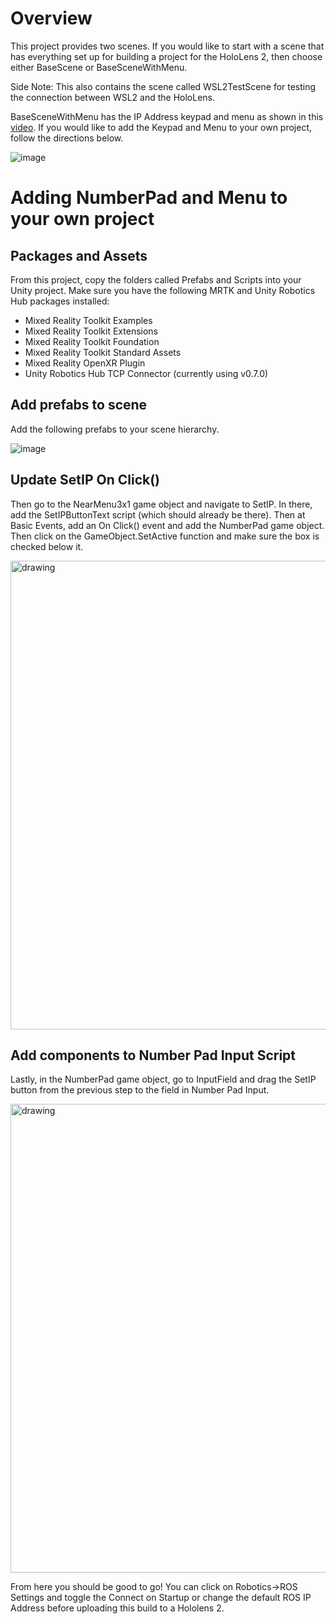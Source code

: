 # Overview
This project provides two scenes. If you would like to start with a scene that has everything set up for building a project for the HoloLens 2, then choose either BaseScene or BaseSceneWithMenu. 

Side Note: This also contains the scene called WSL2TestScene for testing the connection between WSL2 and the HoloLens.

BaseSceneWithMenu has the IP Address keypad and menu as shown in this [video](https://youtu.be/kmEVIafkqgM). If you would like to add the Keypad and Menu to your own project, follow the directions below. 

![image](https://user-images.githubusercontent.com/56240638/156014478-0d91fe8c-5566-4ca9-ba6c-34011e104e39.png)

# Adding NumberPad and Menu to your own project
## Packages and Assets

From this project, copy the folders called Prefabs and Scripts into your Unity project. Make sure you have the following MRTK and Unity Robotics Hub packages installed:

* Mixed Reality Toolkit Examples
* Mixed Reality Toolkit Extensions
* Mixed Reality Toolkit Foundation
* Mixed Reality Toolkit Standard Assets
* Mixed Reality OpenXR Plugin
* Unity Robotics Hub TCP Connector (currently using v0.7.0)

## Add prefabs to scene 
Add the following prefabs to your scene hierarchy. 

![image](https://user-images.githubusercontent.com/56240638/156014624-90776ca2-2596-47c1-9343-a3ab4a790fc1.png)

## Update SetIP On Click()

Then go to the NearMenu3x1 game object and navigate to SetIP. In there, add the SetIPButtonText script (which should already be there). Then at Basic Events, add an On Click() event and add the NumberPad game object. Then click on the GameObject.SetActive function and make sure the box is checked below it.

<img src="https://user-images.githubusercontent.com/56240638/183230127-21544e51-9b89-4183-91b2-5bb300591687.png" alt="drawing" style="width:750px;"/>

## Add components to Number Pad Input Script
Lastly, in the NumberPad game object, go to InputField and drag the SetIP button from the previous step to the field in Number Pad Input.

<img src="https://user-images.githubusercontent.com/56240638/183230060-76a958d8-855a-4095-b151-7e0f0bceaf7a.png" alt="drawing" style="width:750px;"/>

From here you should be good to go! You can click on Robotics->ROS Settings and toggle the Connect on Startup or change the default ROS IP Address before uploading this build to a Hololens 2. 
